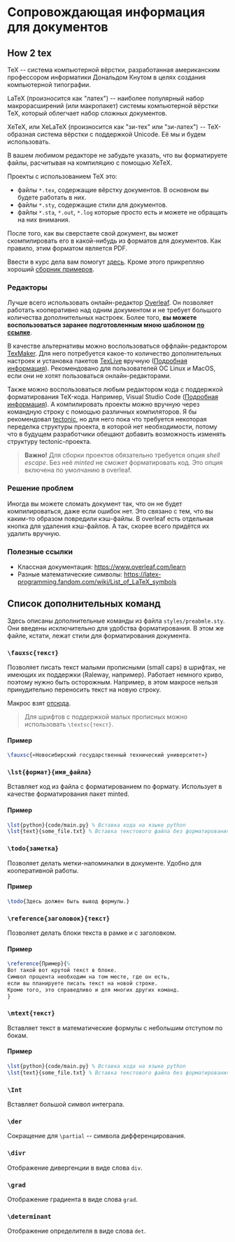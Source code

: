 # Сопровождающая информация для документов

## How 2 tex

TeX -- система компьютерной вёрстки, разработанная американским профессором информатики Дональдом Кнутом в целях создания компьютерной типографии.

LaTeX (произносится как "латех") -- наиболее популярный набор макрорасширений (или макропакет) системы компьютерной вёрстки TeX, который облегчает набор сложных документов.

XeTeX, или XeLaTeX (произносится как "зи-тех" или "зи-латех") -- TeX-образная система вёрстки с поддержкой Unicode. Её мы и будем использовать.

В вашем любимом редакторе не забудьте указать, что вы форматируете файлы, расчитывая на компиляцию с помощью XeTeX.

Проекты с использованием TeX это:
- файлы `*.tex`, содержащие вёрстку документов. В основном вы будете работать в них.
- файлы `*.sty`, содержащие стили для документов.
- файлы `*.sta`, `*.out`, `*.log` которые просто есть и можете не обращать на них внимания.

После того, как вы сверстаете свой документ, вы может скомпилировать его в какой-нибудь из форматов для документов. Как правило, этим форматом является PDF.

Ввести в курс дела вам помогут [здесь](https://www.overleaf.com/learn/latex/Creating_a_document_in_LaTeX). Кроме этого прикрепляю хороший [сборник примеров](http://www.ccas.ru/voron/download/voron05latex.pdf).

### Редакторы

Лучше всего использовать онлайн-редактор [Overleaf](https://www.overleaf.com/). Он позволяет работать кооперативно над одним документом и не требует большого количества дополнительных настроек. Более того, **вы можете воспользоваться заранее подготовленным мною шаблоном [по ссылке](https://www.overleaf.com/read/xvmybxvmykjt)**.

В качестве альтернативы можно воспользоваться оффлайн-редактором [TexMaker](https://www.xm1math.net/texmaker/). Для него потребуется какое-то количество дополнительных настроек и установка пакетов [TexLive](https://tug.org/texlive/) вручную ([Подробная информация](docs/TEXLIVE_SETUP.md)). Рекомендовано для пользователей ОС Linux и MacOS, если они не хотят пользоваться онлайн-редакторами.

Также можно воспользоваться любым редактором кода с поддержкой форматирования TeX-кода. Например, Visual Studio Code  ([Подробная информация](docs/VS_SETUP.md)). А компилировать проекты можно вручную через командную строку с помощью различных компиляторов. Я бы рекомендовал [tectonic](https://github.com/tectonic-typesetting/tectonic/), но для него пока что требуется некоторая переделка структуры проекта, в которой нет необходимости, потому что в будущем разработчики обещают добавить возможность изменять структуру tectonic-проекта.

> **Важно!** Для сборки проектов обязательно требуется опция *shell escape*. Без неё *minted* не сможет форматировать код. Это опция включена по умолчанию в overleaf.


### Решение проблем

Иногда вы можете сломать документ так, что он не будет компилироваться, даже если ошибок нет. Это связано с тем, что вы каким-то образом повредили кэш-файлы. В overleaf есть отдельная кнопка для удаления кэш-файлов. А так, скорее всего придётся их удалить вручную.


### Полезные ссылки

- Классная документация: https://www.overleaf.com/learn
- Разные математические символы: https://latex-programming.fandom.com/wiki/List_of_LaTeX_symbols


## Список дополнительных команд

Здесь описаны дополнительные команды из файла `styles/preabmle.sty`. Они введены исключительно для удобства форматирования. В этом же файле, кстати, лежат стили для форматирования документа.

### `\fauxsc{текст}`
Позволяет писать текст малыми прописными (small caps) в шрифтах, не имеющих их поддержки (Raleway, например). Работает немного криво, поэтому нужно быть осторожным. Например, в этом макросе нельзя принудительно переносить текст на новую строку.

Макрос взят [отсюда](https://tex.stackexchange.com/questions/55664/fake-small-caps-with-xetex-fontspec).

> Для шрифтов с поддержкой малых прописных можно использовать `\textsc{текст}`.

#### Пример
```tex
\fauxsc{«Новосибирский государственный технический университет»}
```


### `\lst{формат}{имя_файла}`
Вставляет код из файла с форматированием по формату. Использует в качестве форматирования пакет minted.

#### Пример
```tex
\lst{python}{code/main.py} % Вставка кода на языке python
\lst{text}{some_file.txt} % Вставка текстового файла без форматирования
```


### `\todo{заметка}`
Позволяет делать метки-напоминалки в документе. Удобно для кооперативной работы.

#### Пример
```tex
\todo{Здесь должен быть вывод формулы.}
```


### `\reference{заголовок}{текст}`
Позволяет делать блоки текста в рамке и с заголовком.

#### Пример
```tex
\reference{Пример}{%
Вот такой вот крутой текст в блоке.
Символ процента необходим на том месте, где он есть,
если вы планируете писать текст на новой строке.
Кроме того, это справедливо и для многих других команд.
}
```

### `\mtext{текст}`
Вставляет текст в математические формулы с небольшим отступом по бокам.

#### Пример
```tex
\lst{python}{code/main.py} % Вставка кода на языке python
\lst{text}{some_file.txt} % Вставка текстового файла без форматирования
```


### `\Int`
Вставляет большой символ интеграла.


### `\der`
Сокращение для `\partial` -- символа дифференцирования.


### `\divr`
Отображение дивергенции в виде слова `div`.


### `\grad`
Отображение градиента в виде слова `grad`.


### `\determinant`
Отображение определителя в виде слова `det`.